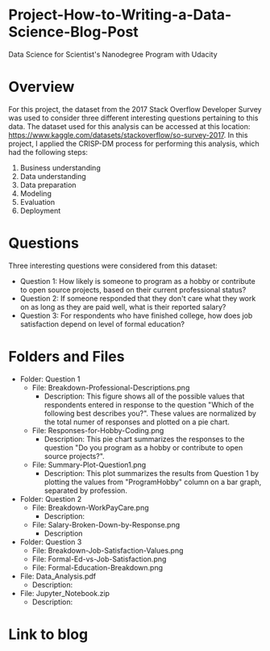 # Project-How-to-Writing-a-Data-Science-Blog-Post
Data Science for Scientist's Nanodegree Program with Udacity

# Overview
For this project, the dataset from the 2017 Stack Overflow Developer Survey was used to consider three different interesting questions pertaining to this data. The dataset used for this analysis can be accessed at this location: https://www.kaggle.com/datasets/stackoverflow/so-survey-2017. In this project, I applied the CRISP-DM process for performing this analysis, which had the following steps:
1) Business understanding
2) Data understanding
3) Data preparation
4) Modeling
5) Evaluation
6) Deployment

# Questions
Three interesting questions were considered from this dataset:
- Question 1: How likely is someone to program as a hobby or contribute to open source projects, based on their current professional status?
- Question 2: If someone responded that they don't care what they work on as long as they are paid well, what is their reported salary?
- Question 3: For respondents who have finished college, how does job satisfaction depend on level of formal education?

# Folders and Files
- Folder: Question 1
    * File: Breakdown-Professional-Descriptions.png
         * Description: This figure shows all of the possible values that respondents entered in response to the question "Which of the following best describes you?". These values are normalized by the total numer of responses and plotted on a pie chart.
    * File: Responses-for-Hobby-Coding.png
         * Description: This pie chart summarizes the responses to the question "Do you program as a hobby or contribute to open source projects?".
    * File: Summary-Plot-Question1.png
         * Description: This plot summarizes the results from Question 1 by plotting the values from "ProgramHobby" column on a bar graph, separated by profession.
- Folder: Question 2
    * File: Breakdown-WorkPayCare.png
         * Description:
    * File: Salary-Broken-Down-by-Response.png
         * Description
- Folder: Question 3
    * File: Breakdown-Job-Satisfaction-Values.png
    * File: Formal-Ed-vs-Job-Satisfaction.png
    * File: Formal-Education-Breakdown.png
- File: Data_Analysis.pdf
    * Description:
- File: Jupyter_Notebook.zip
    * Description:

# Link to blog
